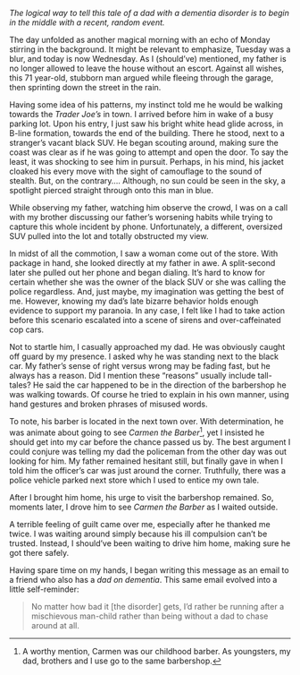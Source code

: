 *The logical way to tell this tale of a dad with a dementia disorder is to begin in the middle with a recent, random event.*

The day unfolded as another magical morning with an echo of Monday stirring in the background. It might be relevant to emphasize, Tuesday was a blur, and today is now Wednesday. As I (should’ve) mentioned, my father is no longer allowed to leave the house without an escort. Against all wishes, this 71 year-old, stubborn man argued while fleeing through the garage, then sprinting down the street in the rain. 

Having some idea of his patterns, my instinct told me he would be walking towards the *Trader Joe’s* in town. I arrived before him in wake of a busy parking lot. Upon his entry, I just saw his bright white head glide across, in B-line formation, towards the end of the building. There he stood, next to a stranger’s vacant black SUV. He began scouting around, making sure the coast was clear as if he was going to attempt and open the door. To say the least, it was shocking to see him in pursuit. Perhaps, in his mind, his jacket cloaked his every move with the sight of camouflage to the sound of stealth. But, on the contrary…. Although, no sun could be seen in the sky, a spotlight pierced straight through onto this man in blue. 

While observing my father, watching him observe the crowd, I was on a call with my brother discussing our father’s worsening habits while trying to capture this whole incident by phone. Unfortunately, a different, oversized SUV pulled into the lot and totally obstructed my view. 

In midst of all the commotion, I saw a woman come out of the store. With package in hand, she looked directly at my father in awe. A split-second later she pulled out her phone and began dialing. It’s hard to know for certain whether she was the owner of the black SUV or she was calling the police regardless. And, just maybe, my imagination was getting the best of me. However, knowing my dad’s late bizarre behavior holds enough evidence to support my paranoia. In any case, I felt like I had to take action before this scenario escalated into a scene of sirens and over-caffeinated cop cars. 

Not to startle him, I casually approached my dad. He was obviously caught off guard by my presence. I asked why he was standing next to the black car. My father’s sense of right versus wrong may be fading fast, but he always has a reason. Did I mention these “reasons” usually include tall-tales? He said the car happened to be in the direction of the barbershop he was walking towards. Of course he tried to explain in his own manner, using hand gestures and broken phrases of misused words. 

To note, his barber is located in the next town over. With determination, he was animate about going to see *Carmen the Barber*[^1], yet I insisted he should get into my car before the chance passed us by. The best argument I could conjure was telling my dad the policeman from the other day was out looking for him. My father remained hesitant still, but finally gave in when I told him the officer’s car was just around the corner. Truthfully, there was a police vehicle parked next store which I used to entice my own tale. 

After I brought him home, his urge to visit the barbershop remained. So, moments later, I drove him to see *Carmen the Barber* as I waited outside. 

A terrible feeling of guilt came over me, especially after he thanked me twice. I was waiting around simply because his ill compulsion can’t be trusted. Instead, I should’ve been waiting to drive him home, making sure he got there safely. 

Having spare time on my hands, I began writing this message as an email to a friend who also has a *dad on dementia*. This same email evolved into a little self-reminder: 

> No matter how bad it [the disorder] gets, I’d rather be running after a mischievous man-child rather than being without a dad to chase around at all.

[^1]: A worthy mention, Carmen was our childhood barber. As youngsters, my dad, brothers and I use go to the same barbershop.
<!--stackedit_data:
eyJwcm9wZXJ0aWVzIjoidGl0bGU6IEEgU2hvcnQtVGVybSBUYW
xlXG5hdXRob3I6IFNjb3R0IFJvZFxuY2F0ZWdvcmllczogRmVh
dHVyZXNcbnN0YXR1czogcHVibGlzaGVkXG5kYXRlOiAnMjAxNS
0xMC0wOCdcbmV4Y2VycHQ6IEEgcG9zdCBhYm91dCBteSBmYXRo
ZXIgYW5kIEFsemhlaW1lcuKAmXMgZGlzZWFzZVxuIiwiaGlzdG
9yeSI6Wy0xMzk0NDcyODExLDE2NzY3NzA4NTYsMjg3NjE2OTA5
LC0yNDI2OTI3MjBdfQ==
-->